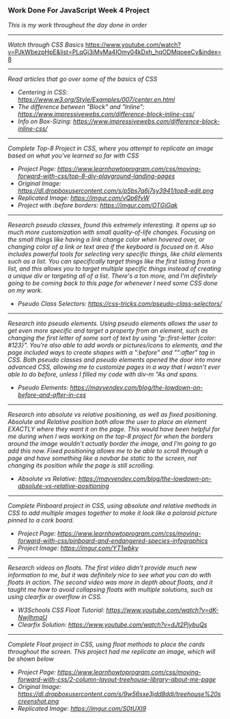 ### Work Done For JavaScript Week 4 Project

_This is my work throughout the day done in order_

___


_Watch through CSS Basics_
https://www.youtube.com/watch?v=PJkWbezpHpE&list=PLqGj3iMvMa4IOmy04kDxh_hqODMqoeeCy&index=8
___

_Read articles that go over some of the basics of CSS_

* _Centering in CSS: https://www.w3.org/Style/Examples/007/center.en.html_
* _The difference between "Block" and "Inline": https://www.impressivewebs.com/difference-block-inline-css/_
* _Info on Box-Sizing: https://www.impressivewebs.com/difference-block-inline-css/_
___



_Complete Top-8 Project in CSS, where you attempt to replicate an image based on what you've learned so far with CSS_

* _Project Page: https://www.learnhowtoprogram.com/css/moving-forward-with-css/top-8-div-playground-landing-pages_
* _Original Image: https://dl.dropboxusercontent.com/s/p5bs7a6j7sy3941/top8-edit.png_
* _Replicated Image: https://imgur.com/vQp6fvW_
* _Project with :before borders: https://imgur.com/OTGjGak_

___

_Research pseudo classes, found this extremely interesting. It opens up so much more customization with small quality-of-life changes. Focusing on the small things like having a link change color when hovered over, or changing color of a link or text area if the keyboard is focused on it. Also includes powerful tools for selecting very specific things, like child elements such as a list. You can specifically target things like the first listing from a list, and this allows you to target multiple specific things instead of creating a unique div or targeting all of a list. There's a ton more, and I'm definitely going to be coming back to this page for whenever I need some CSS done on my work._

* _Pseudo Class Selectors: https://css-tricks.com/pseudo-class-selectors/_
___

_Research into pseudo elements. Using pseudo elements allows the user to get even more specific and target a property from an element, such as changing the first letter of some sort of text by using "p::first-letter {color: #123}". You're also able to add words or pictures/icons to elements, and the page included ways to create shapes with a ":before" and "":after" tag in CSS. Both pseudo classes and pseudo elements opened the door into more advanced CSS, allowing me to customize pages in a way that I wasn't ever able to do before, unless I filled my code with div-m "As and spans._

* _Pseudo Elements: https://mayvendev.com/blog/the-lowdown-on-before-and-after-in-css_
___
_Research into absolute vs relative positioning, as well as fixed positioning. Absolute and Relative position both allow the user to place an element EXACTLY where they want it on the page. This would have been helpful for me during when I was working on the top-8 project for when the borders around the image wouldn't actually border the image, and I'm going to go add this now. Fixed positioning allows me to be able to scroll through a page and have something like a navbar be static to the screen, not changing its position while the page is still scrolling._

* _Absolute vs Relative: https://mayvendev.com/blog/the-lowdown-on-absolute-vs-relative-positioning_
___
_Complete Pinboard project in CSS, using absolute and relative methods in CSS to add multiple images together to make it look like a polaroid picture pinned to a cork board._

* _Project Page: https://www.learnhowtoprogram.com/css/moving-forward-with-css/pinboard-and-endangered-species-infographics_
* _Project Image: https://imgur.com/YT1wbky_
___

_Research videos on floats. The first video didn't provide much new information to me, but it was definitely nice to see what you can do with floats in action. The second video was more in depth about floats, and it taught me how to avoid collapsing floats with multiple solutions, such as using clearfix or overflow in CSS._

* _W3Schools CSS Float Tutorial: https://www.youtube.com/watch?v=dK-NwjlhmqU_
* _Clearfix Solution: https://www.youtube.com/watch?v=dJt2PjybuQs_
___
_Complete Float project in CSS, using float methods to place the cards throughout the screen. This project had me replicate an image, which will be shown below_

* _Project Page: https://www.learnhowtoprogram.com/css/moving-forward-with-css/2-column-layout-treehouse-library-about-me-page_
* _Original Image: https://dl.dropboxusercontent.com/s/9w56sxe3jdd8ddj/treehouse%20screenshot.png_
* _Replicated Image: https://imgur.com/S0tUXI9_
